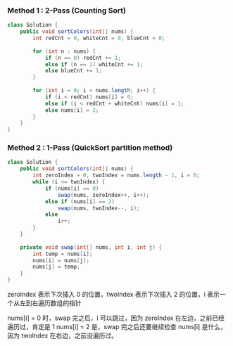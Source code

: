 ### Method 1 : 2-Pass (Counting Sort)
```java
class Solution {
    public void sortColors(int[] nums) {
        int redCnt = 0, whiteCnt = 0, blueCnt = 0;
        
        for (int n : nums) {
            if (n == 0) redCnt += 1;
            else if (n == 1) whiteCnt += 1;
            else blueCnt += 1;
        }
        
        for (int i = 0; i < nums.length; i++) {
            if (i < redCnt) nums[i] = 0;
            else if (i < redCnt + whiteCnt) nums[i] = 1;
            else nums[i] = 2;
        }
    }
}
```

### Method 2 : 1-Pass (QuickSort partition method)
```java
class Solution {
    public void sortColors(int[] nums) {
        int zeroIndex = 0, twoIndex = nums.length - 1, i = 0;
        while (i <= twoIndex) {
            if (nums[i] == 0)
                swap(nums, zeroIndex++, i++);
            else if (nums[i] == 2)
                swap(nums, twoIndex--, i);
            else
                i++;
        }
    }
    
    private void swap(int[] nums, int i, int j) {
        int temp = nums[i];
        nums[i] = nums[j];
        nums[j] = temp;
    }
}
```
zeroIndex 表示下次插入 0 的位置，twoIndex 表示下次插入 2 的位置，i 表示一个从左到右遍历数组的指针

nums[i] = 0 时，swap 完之后，i 可以跳过，因为 zeroIndex 在左边，之前已经遍历过，肯定是 1
nums[i] = 2 是，swap 完之后还要继续检查 nums[i] 是什么，因为 twoIndex 在右边，之前没遍历过。

